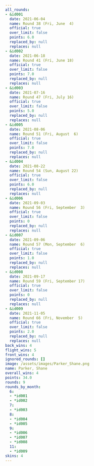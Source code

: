 ```yaml
---
all_rounds:
- &id001
  date: 2021-06-04
  name: Round 38 (Fri, June  4)
  official: true
  over_limit: false
  points: 6.0
  replaced_by: null
  replaces: null
- &id002
  date: 2021-06-18
  name: Round 41 (Fri, June 18)
  official: true
  over_limit: false
  points: 7.0
  replaced_by: null
  replaces: null
- &id003
  date: 2021-07-16
  name: Round 47 (Fri, July 16)
  official: true
  over_limit: false
  points: 5.0
  replaced_by: null
  replaces: null
- &id005
  date: 2021-08-06
  name: Round 51 (Fri, August  6)
  official: true
  over_limit: false
  points: 7.0
  replaced_by: null
  replaces: null
- &id004
  date: 2021-08-22
  name: Round 54 (Sun, August 22)
  official: true
  over_limit: false
  points: 6.0
  replaced_by: null
  replaces: null
- &id006
  date: 2021-09-03
  name: Round 56 (Fri, September  3)
  official: true
  over_limit: false
  points: 0
  replaced_by: null
  replaces: null
- &id007
  date: 2021-09-06
  name: Round 57 (Mon, September  6)
  official: true
  over_limit: false
  points: 1.0
  replaced_by: null
  replaces: null
- &id008
  date: 2021-09-17
  name: Round 59 (Fri, September 17)
  official: true
  over_limit: false
  points: 0
  replaced_by: null
  replaces: null
- &id009
  date: 2021-11-05
  name: Round 66 (Fri, November  5)
  official: true
  over_limit: false
  points: 2.0
  replaced_by: null
  replaces: null
back_wins: 4
flight_wins: 5
front_wins: 4
ignored_rounds: []
image: /assets/images/Parker_Shane.png
name: Parker, Shane
overall_wins: 4
points: 34.0
rounds: 9
rounds_by_month:
  6:
  - *id001
  - *id002
  7:
  - *id003
  8:
  - *id004
  - *id005
  9:
  - *id006
  - *id007
  - *id008
  11:
  - *id009
skins: 4
---
```

